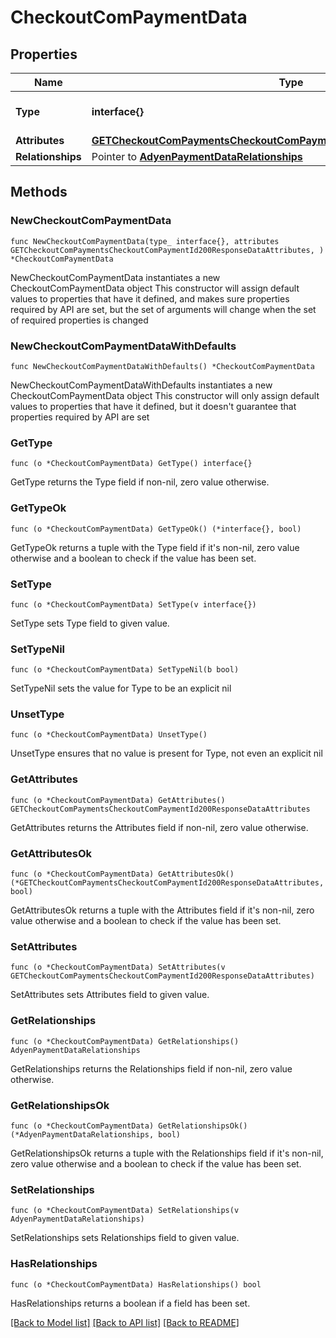 # CheckoutComPaymentData

## Properties

Name | Type | Description | Notes
------------ | ------------- | ------------- | -------------
**Type** | **interface{}** | The resource&#39;s type | 
**Attributes** | [**GETCheckoutComPaymentsCheckoutComPaymentId200ResponseDataAttributes**](GETCheckoutComPaymentsCheckoutComPaymentId200ResponseDataAttributes.md) |  | 
**Relationships** | Pointer to [**AdyenPaymentDataRelationships**](AdyenPaymentDataRelationships.md) |  | [optional] 

## Methods

### NewCheckoutComPaymentData

`func NewCheckoutComPaymentData(type_ interface{}, attributes GETCheckoutComPaymentsCheckoutComPaymentId200ResponseDataAttributes, ) *CheckoutComPaymentData`

NewCheckoutComPaymentData instantiates a new CheckoutComPaymentData object
This constructor will assign default values to properties that have it defined,
and makes sure properties required by API are set, but the set of arguments
will change when the set of required properties is changed

### NewCheckoutComPaymentDataWithDefaults

`func NewCheckoutComPaymentDataWithDefaults() *CheckoutComPaymentData`

NewCheckoutComPaymentDataWithDefaults instantiates a new CheckoutComPaymentData object
This constructor will only assign default values to properties that have it defined,
but it doesn't guarantee that properties required by API are set

### GetType

`func (o *CheckoutComPaymentData) GetType() interface{}`

GetType returns the Type field if non-nil, zero value otherwise.

### GetTypeOk

`func (o *CheckoutComPaymentData) GetTypeOk() (*interface{}, bool)`

GetTypeOk returns a tuple with the Type field if it's non-nil, zero value otherwise
and a boolean to check if the value has been set.

### SetType

`func (o *CheckoutComPaymentData) SetType(v interface{})`

SetType sets Type field to given value.


### SetTypeNil

`func (o *CheckoutComPaymentData) SetTypeNil(b bool)`

 SetTypeNil sets the value for Type to be an explicit nil

### UnsetType
`func (o *CheckoutComPaymentData) UnsetType()`

UnsetType ensures that no value is present for Type, not even an explicit nil
### GetAttributes

`func (o *CheckoutComPaymentData) GetAttributes() GETCheckoutComPaymentsCheckoutComPaymentId200ResponseDataAttributes`

GetAttributes returns the Attributes field if non-nil, zero value otherwise.

### GetAttributesOk

`func (o *CheckoutComPaymentData) GetAttributesOk() (*GETCheckoutComPaymentsCheckoutComPaymentId200ResponseDataAttributes, bool)`

GetAttributesOk returns a tuple with the Attributes field if it's non-nil, zero value otherwise
and a boolean to check if the value has been set.

### SetAttributes

`func (o *CheckoutComPaymentData) SetAttributes(v GETCheckoutComPaymentsCheckoutComPaymentId200ResponseDataAttributes)`

SetAttributes sets Attributes field to given value.


### GetRelationships

`func (o *CheckoutComPaymentData) GetRelationships() AdyenPaymentDataRelationships`

GetRelationships returns the Relationships field if non-nil, zero value otherwise.

### GetRelationshipsOk

`func (o *CheckoutComPaymentData) GetRelationshipsOk() (*AdyenPaymentDataRelationships, bool)`

GetRelationshipsOk returns a tuple with the Relationships field if it's non-nil, zero value otherwise
and a boolean to check if the value has been set.

### SetRelationships

`func (o *CheckoutComPaymentData) SetRelationships(v AdyenPaymentDataRelationships)`

SetRelationships sets Relationships field to given value.

### HasRelationships

`func (o *CheckoutComPaymentData) HasRelationships() bool`

HasRelationships returns a boolean if a field has been set.


[[Back to Model list]](../README.md#documentation-for-models) [[Back to API list]](../README.md#documentation-for-api-endpoints) [[Back to README]](../README.md)


